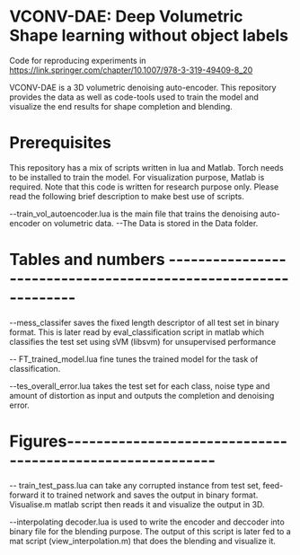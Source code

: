 
# VCONV-DAE: Deep Volumetric Shape learning without object labels
Code for reproducing experiments in https://link.springer.com/chapter/10.1007/978-3-319-49409-8_20

VCONV-DAE is a 3D volumetric denoising auto-encoder. This repository provides the data as well as code-tools
used to train the model and visualize the end results for shape completion and blending. 

# Prerequisites 
This repository has a mix of scripts written in lua and Matlab. Torch needs to be installed to train the model. For visualization purpose, Matlab is required. Note that this code is written for research purpose only. Please read the following brief description to make best use of scripts.

--train_vol_autoencoder.lua is the main file that trains the denoising auto-encoder on volumetric data.
--The Data is stored in the Data folder.


# Tables and numbers ---------------------------------------------------------------
--mess_classifer saves the fixed length descriptor of all test set in binary format. This is later read by eval_classification script in matlab which classifies the test set using sVM (libsvm) for unsupervised performance

-- FT_trained_model.lua fine tunes the trained model for the task of classification.

--tes_overall_error.lua takes the test set for each class, noise type and amount of distortion as input and outputs the 
 completion and denoising error.


# Figures----------------------------------------------------------
-- train_test_pass.lua can take any corrupted instance from test set, feed-forward it to trained network and saves
the output in binary format. Visualise.m matlab script then reads it and visualize the output in 3D. 

--interpolating decoder.lua is used to write the encoder and deccoder into binary file for the blending purpose. The output of this script is later fed to a mat script (view_interpolation.m) that does the blending and visualize it.



